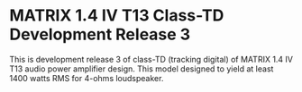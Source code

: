 # MATRIX 1.4 IV T13 Class-TD Development Release 3

This is development release 3 of class-TD (tracking digital) of MATRIX 1.4
IV T13 audio power amplifier design. This model designed to yield at least
1400 watts RMS for 4-ohms loudspeaker.

